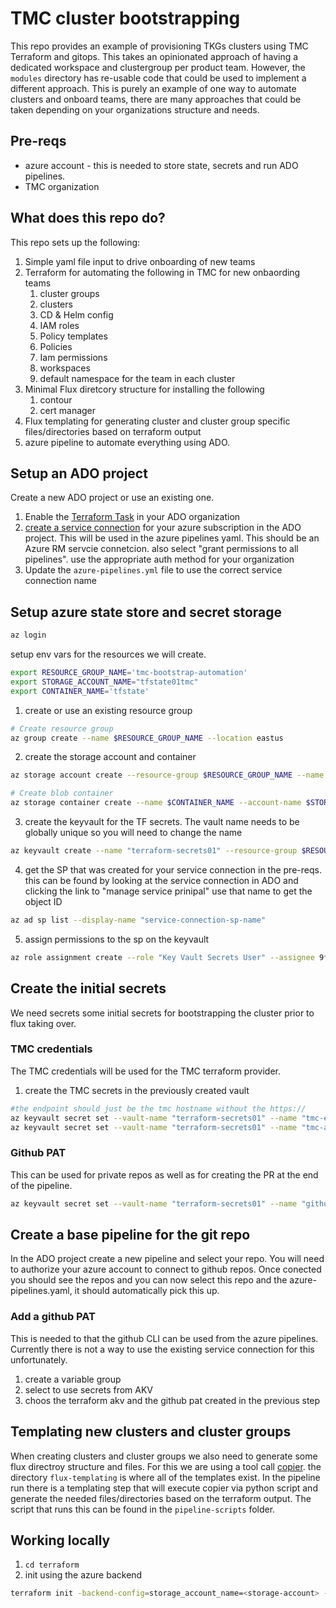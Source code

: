 # TMC cluster bootstrapping

This repo provides an example of provisioning TKGs clusters using TMC Terraform and gitops. This takes an opinionated approach of having a dedicated workspace and clustergroup per product team. However, the `modules` directory has re-usable code that could be used to implement a different approach. This is purely an example of one way to automate clusters and onboard teams, there are many approaches that could be taken depending on your organizations structure and needs.   


## Pre-reqs

* azure account -  this is needed to store state, secrets and run ADO pipelines.
* TMC organization


## What does this repo do?

This repo sets up the following:

1. Simple yaml file input to drive onboarding of new teams
2. Terraform for automating the following in TMC for new onbaording teams
   1. cluster groups
   2. clusters
   3. CD & Helm config 
   4. IAM roles
   5. Policy templates
   6. Policies
   7. Iam permissions
   8. workspaces
   9. default namespace for the team in each cluster
3. Minimal Flux diretcory structure for installing the following
   1. contour
   2. cert manager
4. Flux templating for generating cluster and cluster group specific files/directories based on terraform output
5. azure pipeline to automate everything using ADO. 


## Setup an ADO project

Create a new ADO project or use an existing one. 

1. Enable the  [Terraform Task](https://marketplace.visualstudio.com/items?itemName=ms-devlabs.custom-terraform-tasks) in your ADO organization
2. [create a service connection](https://learn.microsoft.com/en-us/azure/devops/pipelines/library/service-endpoints?view=azure-devops&tabs=yaml#create-a-service-connection) for your azure subscription in the ADO project. This will be used in the azure pipelines yaml. This should be an Azure RM servcie connetcion. also select "grant permissions to all pipelines". use the appropriate auth method for your organization
3. Update the `azure-pipelines.yml` file to use the correct service connection name


## Setup azure state store and secret storage

```bash
az login
```

setup env vars for the resources we will create.

```bash
export RESOURCE_GROUP_NAME='tmc-bootstrap-automation'
export STORAGE_ACCOUNT_NAME="tfstate01tmc"
export CONTAINER_NAME='tfstate'
```

1. create or use an existing resource group
   
```bash
# Create resource group
az group create --name $RESOURCE_GROUP_NAME --location eastus
```
2. create the storage account and container

```bash
az storage account create --resource-group $RESOURCE_GROUP_NAME --name $STORAGE_ACCOUNT_NAME --sku Standard_LRS --encryption-services blob

# Create blob container
az storage container create --name $CONTAINER_NAME --account-name $STORAGE_ACCOUNT_NAME

```

3. create the keyvault for the TF secrets. The vault name needs to be globally unique so you will need to change the name

```bash
az keyvault create --name "terraform-secrets01" --resource-group $RESOURCE_GROUP_NAME --location "EastUS"

```

4. get the SP that was created for your service connection in the pre-reqs. this can be found by looking at the service connection in ADO and clicking the link to "manage service prinipal" use that name to get the object ID

```bash
az ad sp list --display-name "service-connection-sp-name"
```

5. assign permissions to the sp on the keyvault


```bash
az role assignment create --role "Key Vault Secrets User" --assignee 9f10801d-9640-4399-9ffb-6f69b369bbba --scope /subscriptions/31f60aa7-0ea5-47af-85b2-27e792a36288/resourcegroups/$RESOURCE_GROUP_NAME/providers/Microsoft.KeyVault/vaults/terraform-secrets01

```


## Create the initial secrets

We need secrets some initial secrets for bootstrapping the cluster prior to flux taking over.

### TMC credentials

The TMC credentials will be used for the TMC terraform provider.

1. create the TMC secrets in the previously created vault

```bash
#the endpoint should just be the tmc hostname without the https://
az keyvault secret set --vault-name "terraform-secrets01" --name "tmc-endpoint" --value "<tmc-endpoint>"
az keyvault secret set --vault-name "terraform-secrets01" --name "tmc-api-key" --value "<tmc-api-key>"
```

### Github PAT

This can be used for private repos as well as for creating the PR at the end of the pipeline.

```bash
az keyvault secret set --vault-name "terraform-secrets01" --name "github-pat" --value "<github token>"
```

## Create a base pipeline for the git repo

In the ADO project create a new pipeline and select your repo. You will need to authorize your azure account to connect to github repos. Once conected you should see the repos and you can now select this repo and the azure-pipelines.yaml, it should automatically pick this up.

### Add a github PAT

This is needed to that the github CLI can be used from the azure pipelines. Currently there is not a way to use the existing service connection for this unfortunately.

1. create a variable group
2. select to use secrets from AKV
3. choos the terraform akv and the  github pat created in the previous step

## Templating new clusters and cluster groups

When creating clusters and cluster groups we also need to generate some flux directroy structure and files. For this we are using a tool call [copier](https://copier.readthedocs.io/en/stable/). the directory `flux-templating` is where all of the templates exist. In the pipeline run there is a templating step that will execute copier via python script and generate the needed files/directories based on the terraform output. The script that runs this can be found in the `pipeline-scripts` folder. 

## Working locally

1. `cd terraform`
2. init using the azure backend
```bash
terraform init -backend-config=storage_account_name=<storage-account> -backend-config=container_name=tfstate -backend-config=key=terraform.tfstate -backend-config=resource_group_name=<resource-group> -backend-config=subscription_id=<subscription-id> -backend-config=tenant_id=<tenant-id>
```